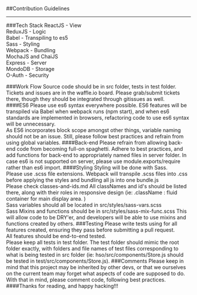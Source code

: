 
##Contribution Guidelines
<hr />
###Tech Stack
ReactJS - View <br />
ReduxJS	- Logic <br />
Babel - Transpiling to es5 <br />
Sass - Styling <br />
Webpack - Bundling <br />
MochaJS and ChaiJS  <br />
Express - Server <br />
MondoDB - Storage <br />
O-Auth - Security

###Work Flow
Source code should be in src folder, tests in test folder. <br />
Tickets and issues are in the waffle.io board. Please grab/submit tickets there, though they should be integrated through gitissues as well. <br />
####ES6
Please use es6 syntax everywhere possible. ES6 features will be transpiled via Babel when webpack runs (npm start), and when es6 standards are implemented in browsers, refactoring code to use es6 syntax will be unnecessary. <br />
As ES6 incorporates block scope amongst other things, variable naming should not be an issue. Still, please follow best practices and refrain from using global variables.
####Back-end
Please refrain from allowing back-end code from becoming full-on spaghetti. Adhere to best practices, and add functions for back-end to appropriately named files in server folder. In case es6 is not supported on server, please use module.exports/require rather than es6 import.
####Styling
Styling will be done with Sass. <br />
Please use .scss file extensions. Webpack will transpile .scss files into .css before applying the styles and bundling all js into one bundle.js <br />
Please check classes-and-ids.md All classNames and id's should be listed there, along with their roles in responsive design (ie: .className : fluid container for main display area. )<br />
Sass variables should all be located in src/styles/sass-vars.scss <br />
Sass Mixins and functions should be in src/styles/sass-mix-func.scss This will allow code to be DRY'er, and developers will be able to use mixins and functions created by others.
###Testing
Please write tests using for all features created, ensuring they pass before submitting a pull request. <br />
All features should be end-to-end tested. <br />
Please keep all tests in test folder. The test folder should mimic the root folder exactly, with folders and file names of test files corresponding to what is being tested in src folder (ie: hso/src/components/Store.js should be tested in test/src/components/Store.js).
###Comments
Please keep in mind that this project may be inherited by other devs, or that we ourselves on the current team may forget what aspects of code are supposed to do. <br />
With that in mind, please comment code, following best practices.
####Thanks for reading, and happy hacking!!!
